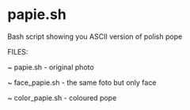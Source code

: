 # papie.sh
Bash script showing you ASCII version of polish pope

FILES:

~ papie.sh - original photo

~ face_papie.sh - the same foto but only face

~ color_papie.sh - coloured pope
